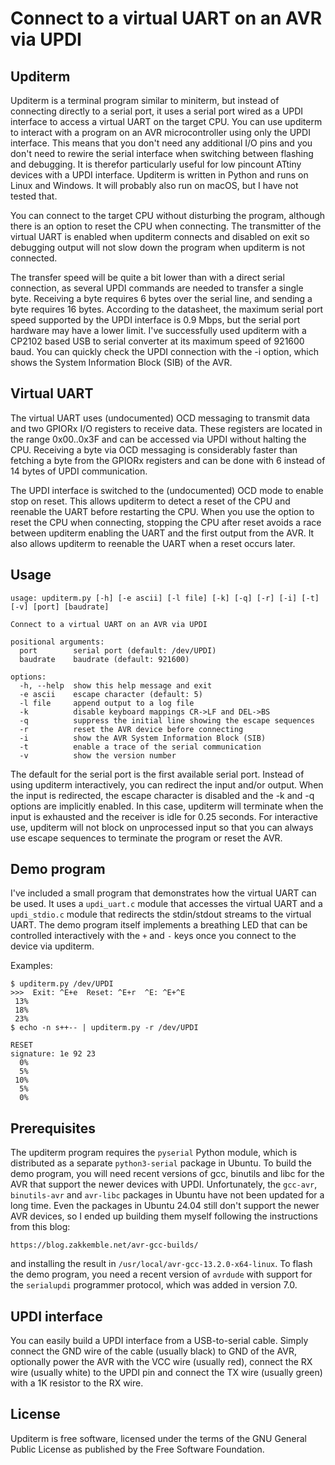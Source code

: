 # Connect to a virtual UART on an AVR via UPDI

## Upditerm

Upditerm is a terminal program similar to miniterm, but instead of
connecting directly to a serial port, it uses a serial port wired as a
UPDI interface to access a virtual UART on the target CPU.  You can
use upditerm to interact with a program on an AVR microcontroller
using only the UPDI interface. This means that you don't need any
additional I/O pins and you don't need to rewire the serial interface
when switching between flashing and debugging. It is therefor
particularly useful for low pincount ATtiny devices with a UPDI
interface. Upditerm is written in Python and runs on Linux and
Windows. It will probably also run on macOS, but I have not tested
that.

You can connect to the target CPU without disturbing the program,
although there is an option to reset the CPU when connecting. The
transmitter of the virtual UART is enabled when upditerm connects and
disabled on exit so debugging output will not slow down the program
when upditerm is not connected.

The transfer speed will be quite a bit lower than with a direct serial
connection, as several UPDI commands are needed to transfer a single
byte. Receiving a byte requires 6 bytes over the serial line, and
sending a byte requires 16 bytes. According to the datasheet, the
maximum serial port speed supported by the UPDI interface is 0.9 Mbps,
but the serial port hardware may have a lower limit. I've successfully
used upditerm with a CP2102 based USB to serial converter at its
maximum speed of 921600 baud. You can quickly check the UPDI
connection with the -i option, which shows the System Information
Block (SIB) of the AVR.

## Virtual UART

The virtual UART uses (undocumented) OCD messaging to transmit data
and two GPIORx I/O registers to receive data.  These registers are
located in the range 0x00..0x3F and can be accessed via UPDI without
halting the CPU.  Receiving a byte via OCD messaging is considerably
faster than fetching a byte from the GPIORx registers and can be done
with 6 instead of 14 bytes of UPDI communication.

The UPDI interface is switched to the (undocumented) OCD mode to
enable stop on reset. This allows upditerm to detect a reset of the
CPU and reenable the UART before restarting the CPU.  When you use the
option to reset the CPU when connecting, stopping the CPU after reset
avoids a race between upditerm enabling the UART and the first output
from the AVR.  It also allows upditerm to reenable the UART when a
reset occurs later.

## Usage

```
usage: upditerm.py [-h] [-e ascii] [-l file] [-k] [-q] [-r] [-i] [-t] [-v] [port] [baudrate]

Connect to a virtual UART on an AVR via UPDI

positional arguments:
  port        serial port (default: /dev/UPDI)
  baudrate    baudrate (default: 921600)

options:
  -h, --help  show this help message and exit
  -e ascii    escape character (default: 5)
  -l file     append output to a log file
  -k          disable keyboard mappings CR->LF and DEL->BS
  -q          suppress the initial line showing the escape sequences
  -r          reset the AVR device before connecting
  -i          show the AVR System Information Block (SIB)
  -t          enable a trace of the serial communication
  -v          show the version number
```

The default for the serial port is the first available serial port.
Instead of using upditerm interactively, you can redirect the input
and/or output. When the input is redirected, the escape character is
disabled and the -k and -q options are implicitly enabled. In this
case, upditerm will terminate when the input is exhausted and the
receiver is idle for 0.25 seconds. For interactive use, upditerm will
not block on unprocessed input so that you can always use escape
sequences to terminate the program or reset the AVR.

## Demo program

I've included a small program that demonstrates how the virtual UART
can be used. It uses a `updi_uart.c` module that accesses the
virtual UART and a `updi_stdio.c` module that redirects the
stdin/stdout streams to the virtual UART. The demo program itself
implements a breathing LED that can be controlled interactively with
the `+` and `-` keys once you connect to the device via upditerm.

Examples:

```
$ upditerm.py /dev/UPDI
>>>  Exit: ^E+e  Reset: ^E+r  ^E: ^E+^E
 13%
 18%
 23%
$ echo -n s++-- | upditerm.py -r /dev/UPDI

RESET
signature: 1e 92 23
  0%
  5%
 10%
  5%
  0%
```

## Prerequisites

The upditerm program requires the `pyserial` Python module, which
is distributed as a separate `python3-serial` package in Ubuntu.
To build the demo program, you will need recent versions of gcc,
binutils and libc for the AVR that support the newer devices with
UPDI.  Unfortunately, the `gcc-avr`, `binutils-avr` and `avr-libc`
packages in Ubuntu have not been updated for a long time. Even the
packages in Ubuntu 24.04 still don't support the newer AVR devices,
so I ended up building them myself following the instructions from
this blog:

    https://blog.zakkemble.net/avr-gcc-builds/

and installing the result in `/usr/local/avr-gcc-13.2.0-x64-linux`.
To flash the demo program, you need a recent version of `avrdude` with
support for the `serialupdi` programmer protocol, which was added in
version 7.0.

## UPDI interface

You can easily build a UPDI interface from a USB-to-serial cable.
Simply connect the GND wire of the cable (usually black) to GND of the
AVR, optionally power the AVR with the VCC wire (usually red), connect
the RX wire (usually white) to the UPDI pin and connect the TX wire
(usually green) with a 1K resistor to the RX wire.

## License

Upditerm is free software, licensed under the terms of the GNU General
Public License as published by the Free Software Foundation.
